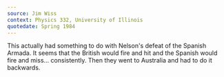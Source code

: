 ```yaml
---
source: Jim Wiss
context: Physics 332, University of Illinois
quotedate: Spring 1984
---
```

This actually had something to do with Nelson's defeat of the Spanish Armada. It seems that the British would fire and hit and the Spanish would fire and miss... consistently. Then they went to Australia and had to do it backwards.

